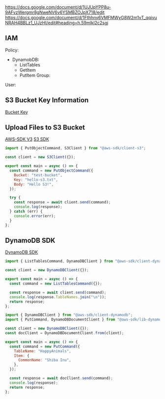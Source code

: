 https://docs.google.com/document/d/1UJUpYPP8u-9AFvzWergmr8gNweNV6v6YSMBZOJpX718/edit
https://docs.google.com/document/d/1Fthhnv6VMFMWyG8W2m1vT_qqivuNRAH4BBLz1_UJzHI/edit#heading=h.59mlkl2c2sgj

## IAM 

Policy:
   - DynamobDB:
        - ListTables 
        - GetItem
        - PutItem
Group:

User:

## S3 Bucket Key Information 
[Bucket Key](https://docs.aws.amazon.com/AmazonS3/latest/userguide/bucket-key.html?icmpid=docs_amazons3_console)

## Upload Files to S3 Bucket

[AWS-SDK V3](https://aws.amazon.com/blogs/developer/why-and-how-you-should-use-aws-sdk-for-javascript-v3-on-node-js-18/)
[S3 SDK](https://docs.aws.amazon.com/sdk-for-javascript/v3/developer-guide/javascript_s3_code_examples.html)

```javascript
import { PutObjectCommand, S3Client } from "@aws-sdk/client-s3";

const client = new S3Client({});

export const main = async () => {
  const command = new PutObjectCommand({
    Bucket: "test-bucket",
    Key: "hello-s3.txt",
    Body: "Hello S3!",
  });

  try {
    const response = await client.send(command);
    console.log(response);
  } catch (err) {
    console.error(err);
  }
};
```

## DynamoDB SDK
[DynamoDB SDK](https://docs.aws.amazon.com/sdk-for-javascript/v3/developer-guide/javascript_dynamodb_code_examples.html)
```javascript
import { ListTablesCommand, DynamoDBClient } from "@aws-sdk/client-dynamodb";

const client = new DynamoDBClient({});

export const main = async () => {
  const command = new ListTablesCommand({});

  const response = await client.send(command);
  console.log(response.TableNames.join("\n"));
  return response;
};
```
```javascript
import { DynamoDBClient } from "@aws-sdk/client-dynamodb";
import { PutCommand, DynamoDBDocumentClient } from "@aws-sdk/lib-dynamodb";

const client = new DynamoDBClient({});
const docClient = DynamoDBDocumentClient.from(client);

export const main = async () => {
  const command = new PutCommand({
    TableName: "HappyAnimals",
    Item: {
      CommonName: "Shiba Inu",
    },
  });

  const response = await docClient.send(command);
  console.log(response);
  return response;
};
```

